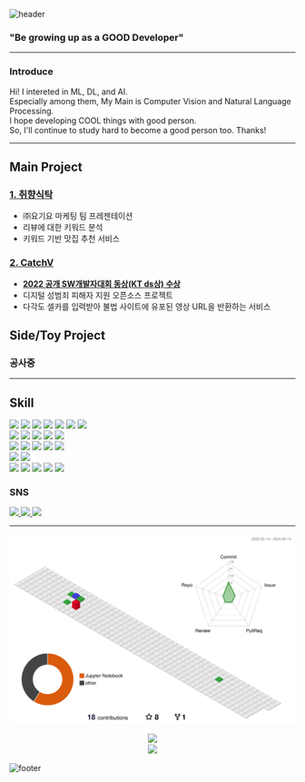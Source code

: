 ![header](https://capsule-render.vercel.app/api?type=waving&color=C0C0C0&height=300&section=header&text=Xilver's%20Github&fontSize=90&animation=fadeIn&fontAlignY=38&desc=Main%20Skill%20:%20CV/NLP&descAlignY=51&descAlign=75)

### "Be growing up as a GOOD Developer"
___
### Introduce
<p align='left'>
  Hi! I intereted in ML, DL, and AI.
  <br>
  Especially among them, My Main is Computer Vision and Natural Language Processing.
  <br>
  I hope developing COOL things with good person.
  <br>
  So, I'll continue to study hard to become a good person too. Thanks!

___

## Main Project

### [1. 취향식탁](https://habitual-nail-f6c.notion.site/ppt-7530468532044e8fa6c70c4c75972b76?pvs=4)
  - ㈜요기요 마케팅 팀 프레젠테이션
  - 리뷰에 대한 키워드 분석
  - 키워드 기반 맛집 추천 서비스
### [2. CatchV](https://www.notion.so/da92758cda7743d09a4b6931a3605e16)
  - **[2022 공개 SW개발자대회 동상(KT ds상) 수상](https://youtu.be/0Ui0ibt0NYQ)**
  - 디지털 성범죄 피해자 지원 오픈소스 프로젝트
  - 다각도 셀카를 입력받아 불법 사이트에 유포된 영상 URL을 반환하는 서비스

## Side/Toy Project
### 공사중

___

## Skill
<p align='left'>
  <img src="https://img.shields.io/badge/Python-3776AB?style=flat-square&logo=Python&logoColor=white"/>
  <img src="https://img.shields.io/badge/Pandas-150458?logo=pandas&logoColor=white"/>
  <img src="https://img.shields.io/badge/NumPy-013243?logo=NumPy&logoColor=white"/>
  <img src="https://img.shields.io/badge/OpenCV-5C3EE8?logo=OpenCV&logoColor=white"/>
  <img src="https://img.shields.io/badge/TensorFlow-FF6F00?logo=TensorFlow&logoColor=white"/>
  <img src="https://img.shields.io/badge/Keras-D00000?logo=Keras&logoColor=white"/>
  <img src="https://img.shields.io/badge/PyTorch-EE4C2C?logo=PyTorch&logoColor=white"/>
  <br>
  <img src="https://img.shields.io/badge/Jupyter-F37626?logo=Jupyter&logoColor=white"/>
  <img src="https://img.shields.io/badge/Anaconda-44A833?logo=Anaconda&logoColor=white"/>
  <img src="https://img.shields.io/badge/Google Colab-FFAE1A?logo=GoogleColab&logoColor=white"/>
  <img src="https://img.shields.io/badge/Pycharm-000000?logo=Pycharm&logoColor=white"/>
  <img src="https://img.shields.io/badge/Visual Studio Code-007ACC?logo=Visual Studio Code&logoColor=white"/>
  <br>
  <img src="https://img.shields.io/badge/JAVA-007396?style=flat-square&logo=Java&logoColor=white"/>
  <img src="https://img.shields.io/badge/Kotlin-7F52FF?style=flat-square&logo=Kotlin&logoColor=white"/>
  <img src="https://img.shields.io/badge/Eclipse-2C2255?logo=Eclipse IDE&logoColor=white"/>
  <img src="https://img.shields.io/badge/IntelliJ-000000?logo=IntelliJ IDEA&logoColor=white"/>
  <img src="https://img.shields.io/badge/Android Studio-3DDC84?logo=Android Studio&logoColor=white"/>
  <br>
  <img src="https://img.shields.io/badge/MySQL-4479A1?logo=MySQL&logoColor=white"/>
  <img src="https://img.shields.io/badge/Oracle-F80000?logo=Oracle&logoColor=white"/>
  <br>
  <img src="https://img.shields.io/badge/Markdown-000000?logo=Markdown&logoColor=white"/>
  <img src="https://img.shields.io/badge/Slack-4A154B?logo=Slack&logoColor=white"/>
  <img src="https://img.shields.io/badge/Discord-5865F2?logo=Discord&logoColor=white"/>
  <img src="https://img.shields.io/badge/Git-F05032?logo=Git&logoColor=white"/>
  <img src="https://img.shields.io/badge/Github-181717?logo=Github&logoColor=white"/>
</p>

### SNS
<p align='left'>
  <a href="https://xilverh0ya.github.io/">
    <img src="https://img.shields.io/badge/DevBlog-222222?logo=Blogger&logoColor=white"/>
  </a>
  <a href="https://www.instagram.com/h0ya95/">
    <img src="https://img.shields.io/badge/Instagram-E4405F?logo=Instagram&logoColor=white"/>
  </a>
  </a>
  <a href="https://stackoverflow.com/users/18604002/xilver-h0ya">
    <img src="https://img.shields.io/badge/Stack Overflow-F58025?logo=Stack Overflow&logoColor=white"/>
  </a>
</p>

___

![](./profile-3d-contrib/profile-gitblock.svg)

<p align='center'>
  <img src="https://github-readme-stats.vercel.app/api?username=xilverh0ya&&show_icons=true&theme=radical)"/>
  <br> 
  <img src="https://hits.seeyoufarm.com/api/count/incr/badge.svg?url=https%3A%2F%2Fgithub.com%2Fxilverh0ya&count_bg=%2379C83D&title_bg=%23555555&icon=&icon_color=%23E7E7E7&title=hits&edge_flat=false"/>          
</p>

![footer](https://capsule-render.vercel.app/api?section=footer&type=waving&color=C0C0C0)
